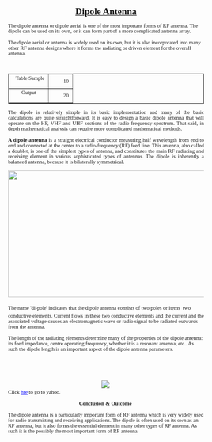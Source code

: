<!DOCTYPE HTML PUBLIC "-//W3C//DTD HTML 4.0//EN" "http://www.w3.org/TR/REC-html40/strict.dtd">
<html><head><meta name="qrichtext" content="1" /><meta http-equiv="Content-Type" content="text/html; charset=UTF-8" /><style type="text/css">
p, li { white-space: pre-wrap; }
</style></head><body style=" font-family:'MS Shell Dlg 2'; font-size:8.25pt; font-weight:400; font-style:normal;">
<p align="center" style=" margin-top:12px; margin-bottom:12px; margin-left:0px; margin-right:0px; -qt-block-indent:0; text-indent:0px;"><span style=" font-size:14pt; font-weight:600; text-decoration: underline;">Dipole Antenna</span></p>
<p style=" margin-top:12px; margin-bottom:12px; margin-left:0px; margin-right:0px; -qt-block-indent:0; text-indent:0px;"><span style=" font-size:8pt;">The dipole antenna or dipole aerial is one of the most important forms of RF antenna. The dipole can be used on its own, or it can form part of a more complicated antenna array. </span></p>
<p style=" margin-top:12px; margin-bottom:12px; margin-left:0px; margin-right:0px; -qt-block-indent:0; text-indent:0px;"><span style=" font-size:8pt;">The dipole aerial or antenna is widely used on its own, but it is also incorporated into many other RF antenna designs where it forms the radiating or driven element for the overall antenna.</span></p>
<p style="-qt-paragraph-type:empty; margin-top:12px; margin-bottom:12px; margin-left:0px; margin-right:0px; -qt-block-indent:0; text-indent:0px; font-size:8pt;"><br /></p>
<table border="1" style=" margin-top:0px; margin-bottom:0px; margin-left:0px; margin-right:0px;" cellspacing="2" cellpadding="0">
<tr>
<td>
<p align="center" style=" margin-top:0px; margin-bottom:0px; margin-left:0px; margin-right:0px; -qt-block-indent:0; text-indent:0px;"><span style=" font-size:8pt;">  Table Sample</span></p>
<p align="center" style="-qt-paragraph-type:empty; margin-top:0px; margin-bottom:0px; margin-left:0px; margin-right:0px; -qt-block-indent:0; text-indent:0px; font-size:8pt;"><br /></p></td>
<td>
<p align="center" style=" margin-top:0px; margin-bottom:0px; margin-left:0px; margin-right:0px; -qt-block-indent:0; text-indent:0px;"><span style=" font-size:8pt;">        10</span></p></td></tr>
<tr>
<td>
<p align="center" style=" margin-top:0px; margin-bottom:0px; margin-left:0px; margin-right:0px; -qt-block-indent:0; text-indent:0px;"><span style=" font-size:8pt;">Output</span></p>
<p align="center" style="-qt-paragraph-type:empty; margin-top:0px; margin-bottom:0px; margin-left:0px; margin-right:0px; -qt-block-indent:0; text-indent:0px; font-size:8pt;"><br /></p></td>
<td>
<p align="center" style=" margin-top:0px; margin-bottom:0px; margin-left:0px; margin-right:0px; -qt-block-indent:0; text-indent:0px;"><span style=" font-size:8pt;">        20</span></p></td></tr></table>
<p align="justify" style=" margin-top:12px; margin-bottom:12px; margin-left:0px; margin-right:0px; -qt-block-indent:0; text-indent:0px;"><span style=" font-size:8pt;">The dipole is relatively simple in its basic implementation and many of the basic calculations are quite straightforward. It is easy to design a basic dipole antenna that will operate on the HF, VHF and UHF sections of the radio frequency spectrum. That said, in depth mathematical analysis can require more complicated mathematical methods. </span></p>
<p align="justify" style=" margin-top:12px; margin-bottom:12px; margin-left:0px; margin-right:0px; -qt-block-indent:0; text-indent:0px;"><span style=" font-size:8pt; font-weight:600;">A dipole antenna</span><span style=" font-size:8pt;"> is a straight electrical conductor measuring half wavelength from end to end and connected at the center to a radio-frequency (RF) feed line. This antenna, also called a doublet, is one of the simplest types of antenna, and constitutes the main RF radiating and receiving element in various sophisticated types of antennas. The dipole is inherently a balanced antenna, because it is bilaterally symmetrical. </span></p>
<p align="center" style=" margin-top:12px; margin-bottom:12px; margin-left:0px; margin-right:0px; -qt-block-indent:0; text-indent:0px;"><img src="README_files/image002.jpg" width="439" height="256" /><span style=" font-size:8pt;"> </span></p>
<p style=" margin-top:12px; margin-bottom:12px; margin-left:0px; margin-right:0px; -qt-block-indent:0; text-indent:0px;"><span style=" font-size:8pt;">The name 'di-pole' indicates that the dipole antenna consists of two poles or items  two conductive elements. Current flows in these two conductive elements and the current and the associated voltage causes an electromagnetic wave or radio signal to be radiated outwards from the antenna. </span></p>
<p style=" margin-top:12px; margin-bottom:12px; margin-left:0px; margin-right:0px; -qt-block-indent:0; text-indent:0px;"><span style=" font-size:8pt;">The length of the radiating elements determine many of the properties of the dipole antenna: its feed impedance, centre operating frequency, whether it is a resonant antenna, etc.. As such the dipole length is an important aspect of the dipole antenna parameters. </span></p>
<p style="-qt-paragraph-type:empty; margin-top:12px; margin-bottom:12px; margin-left:0px; margin-right:0px; -qt-block-indent:0; text-indent:0px; font-size:8pt;"><br /></p>
<p align="center" style=" margin-top:12px; margin-bottom:12px; margin-left:0px; margin-right:0px; -qt-block-indent:0; text-indent:0px;"><span style=" font-size:8pt;">  </span></p>
<p align="center" style=" margin-top:12px; margin-bottom:0px; margin-left:0px; margin-right:0px; -qt-block-indent:0; text-indent:0px;"><img src="README_files/video.png" /><span style=" font-size:8pt;"> </span></p>
<p style=" margin-top:0px; margin-bottom:0px; margin-left:0px; margin-right:0px; -qt-block-indent:0; text-indent:0px;"><span style=" font-size:8pt;">Click </span><a href="http://www.yahoo.com"><span style=" font-size:8pt; text-decoration: underline; color:#0000ff;">hre</span></a><span style=" font-size:8pt;"> to go to yahoo. </span></p>
<p align="center" style=" margin-top:12px; margin-bottom:12px; margin-left:0px; margin-right:0px; -qt-block-indent:0; text-indent:0px;"><span style=" font-size:8pt; font-weight:600;">Conclusion &amp; Outcome</span><span style=" font-size:8pt;"> </span></p>
<p style=" margin-top:12px; margin-bottom:12px; margin-left:0px; margin-right:0px; -qt-block-indent:0; text-indent:0px;"><span style=" font-size:8pt;">The dipole antenna is a particularly important form of RF antenna which is very widely used for radio transmitting and receiving applications. The dipole is often used on its own as an RF antenna, but it also forms the essential element in many other types of RF antenna. As such it is the possibly the most important form of RF antenna. </span></p></body></html>